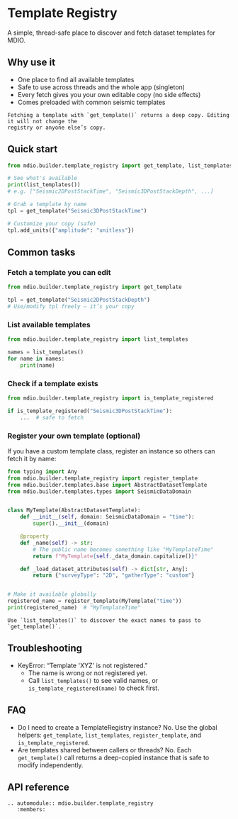 # Template Registry

A simple, thread-safe place to discover and fetch dataset templates for MDIO.

## Why use it

- One place to find all available templates
- Safe to use across threads and the whole app (singleton)
- Every fetch gives you your own editable copy (no side effects)
- Comes preloaded with common seismic templates

```{note}
Fetching a template with `get_template()` returns a deep copy. Editing it will not change the
registry or anyone else’s copy.
```

## Quick start

```python
from mdio.builder.template_registry import get_template, list_templates

# See what's available
print(list_templates())
# e.g. ["Seismic2DPostStackTime", "Seismic3DPostStackDepth", ...]

# Grab a template by name
tpl = get_template("Seismic3DPostStackTime")

# Customize your copy (safe)
tpl.add_units({"amplitude": "unitless"})
```

## Common tasks

### Fetch a template you can edit

```python
from mdio.builder.template_registry import get_template

tpl = get_template("Seismic2DPostStackDepth")
# Use/modify tpl freely — it’s your copy
```

### List available templates

```python
from mdio.builder.template_registry import list_templates

names = list_templates()
for name in names:
    print(name)
```

### Check if a template exists

```python
from mdio.builder.template_registry import is_template_registered

if is_template_registered("Seismic3DPostStackTime"):
    ...  # safe to fetch
```

### Register your own template (optional)

If you have a custom template class, register an instance so others can fetch it by name:

```python
from typing import Any
from mdio.builder.template_registry import register_template
from mdio.builder.templates.base import AbstractDatasetTemplate
from mdio.builder.templates.types import SeismicDataDomain


class MyTemplate(AbstractDatasetTemplate):
    def __init__(self, domain: SeismicDataDomain = "time"):
        super().__init__(domain)

    @property
    def _name(self) -> str:
        # The public name becomes something like "MyTemplateTime"
        return f"MyTemplate{self._data_domain.capitalize()}"

    def _load_dataset_attributes(self) -> dict[str, Any]:
        return {"surveyType": "2D", "gatherType": "custom"}


# Make it available globally
registered_name = register_template(MyTemplate("time"))
print(registered_name)  # "MyTemplateTime"
```

```{tip}
Use `list_templates()` to discover the exact names to pass to `get_template()`.
```

## Troubleshooting

- KeyError: “Template 'XYZ' is not registered.”
  - The name is wrong or not registered yet.
  - Call `list_templates()` to see valid names, or `is_template_registered(name)` to check first.

## FAQ

- Do I need to create a TemplateRegistry instance?
  No. Use the global helpers: `get_template`, `list_templates`, `register_template`, and `is_template_registered`.
- Are templates shared between callers or threads?
  No. Each `get_template()` call returns a deep-copied instance that is safe to modify independently.

## API reference

```{eval-rst}
.. automodule:: mdio.builder.template_registry
   :members:
```
